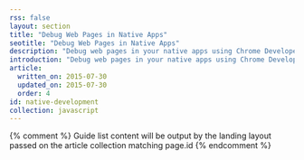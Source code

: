 ```yaml
---
rss: false
layout: section
title: "Debug Web Pages in Native Apps"
seotitle: "Debug Web Pages in Native Apps"
description: "Debug web pages in your native apps using Chrome Developer Tools."
introduction: "Debug web pages in your native apps using Chrome Developer Tools."
article:
  written_on: 2015-07-30
  updated_on: 2015-07-30
  order: 4
id: native-development
collection: javascript
---
```


{% comment %}
Guide list content will be output by the landing layout passed on the article collection matching page.id
{% endcomment %}
